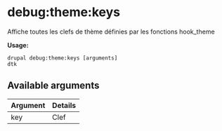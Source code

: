# debug:theme:keys
Affiche toutes les clefs de thème définies par les fonctions hook_theme

**Usage:**
```
drupal debug:theme:keys [arguments]
dtk
```

## Available arguments
Argument | Details
---------|-------------
key | Clef

